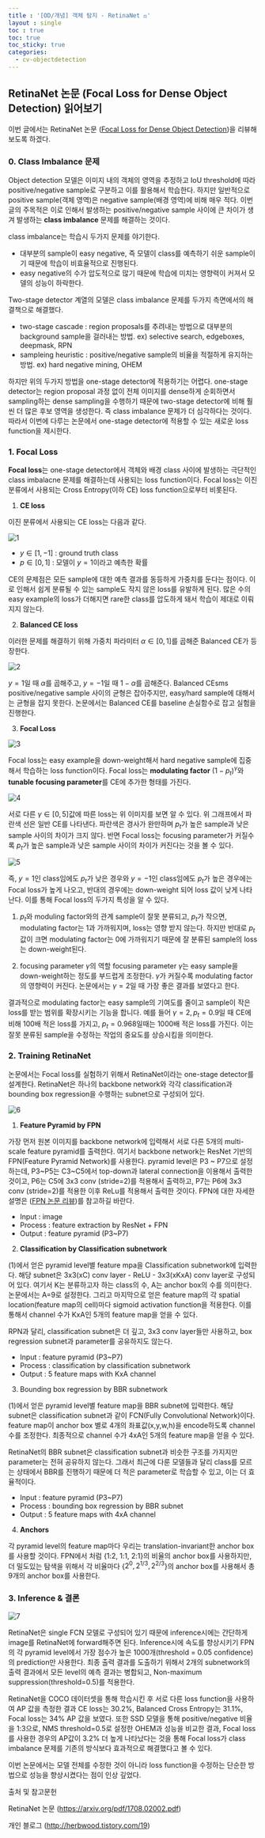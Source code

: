 ```yaml
---
title : '[OD/개념] 객체 탐지 - RetinaNet ⚖️'
layout : single
toc : true
toc: true
toc_sticky: true
categories:
  - cv-objectdetection
---
```


## RetinaNet 논문 (Focal Loss for Dense Object Detection) 읽어보기


이번 글에서는 RetinaNet 논문 ([<U>Focal Loss for Dense Object Detection</U>](https://arxiv.org/pdf/1708.02002.pdf))을 리뷰해보도록 하겠다.

### 0. Class Imbalance 문제
Object detection 모델은 이미지 내의 객체의 영역을 추정하고 IoU threshold에 따라 positive/negative sample로 구분하고 이를 활용해서 학습한다. 하지만 일반적으로 positive sample(객체 영역)은 negative sample(배경 영역)에 비해 매우 적다. 이번 글의 주목적은 이로 인해서 발생하는 positive/negative sample 사이에 큰 차이가 생겨 발생하는 **class imbalance** 문제를 해결하는 것이다.

class imbalance는 학습시 두가지 문제를 야기한다.
* 대부분의 sample이 easy negative, 즉 모델이 class를 예측하기 쉬운 sample이기 때문에 학습이 비효율적으로 진행된다.
* easy negative의 수가 압도적으로 많기 때문에 학습에 미치는 영향력이 커져서 모델의 성능이 하락한다.

Two-stage detector 계열의 모델은 class imbalance 문제를 두가지 측면에서의 해결책으로 해결했다. 
* two-stage cascade : region proposals를 추려내는 방법으로 대부분의 background sample을 걸러내는 방법. ex) selective search, edgeboxes, deepmask, RPN
* sampleing heuristic : positive/negative sample의 비율을 적절하게 유지하는 방법. ex) hard negative mining, OHEM

하지만 위의 두가지 방법을 one-stage detector에 적용하기는 어렵다. one-stage detector는 region proposal 과정 없이 전체 이미지를 dense하게 순회하면서 sampling하는 dense sampling을 수행하기 때문에 two-stage detector에 비해 훨씬 더 많은 후보 영역을 생성한다. 즉 class imbalance 문제가 더 심각하다는 것이다. 따라서 이번에 다루는 논문에서 one-stage detector에 적용할 수 있는 새로운 loss function을 제시한다.



### 1. Focal Loss

**Focal loss**는 one-stage detector에서 객체와 배경 class 사이에 발생하는 극단적인 class imbalacne 문제를 해결하는데 사용되는 loss function이다. Focal loss는 이진 분류에서 사용되는 Cross Entropy(이하 CE) loss function으로부터 비롯된다.

1) **CE loss**

이진 분류에서 사용되는 CE loss는 다음과 같다.

![1](https://user-images.githubusercontent.com/77332628/217969860-639b15e1-d866-4f28-94f7-6ef164a98140.png)

* $y∈[1,-1]$ : ground truth class
* $p∈[0,1]$ : 모델이 $y=1$이라고 예측한 확률
 
CE의 문제점은 모든 sample에 대한 예측 결과를 동등하게 가중치를 둔다는 점이다. 이로 인해서 쉽게 분류될 수 있는 sample도 작지 않은 loss를 유발하게 된다. 많은 수의 easy example의 loss가 더해지면 rare한 class를 압도하게 돼서 학습이 제대로 이뤄지지 않는다.

2) **Balanced CE loss**

이러한 문제를 해결하기 위해 가중치 파라미터 $α∈[0,1]$를 곱해준 Balanced CE가 등장한다. 

![2](https://user-images.githubusercontent.com/77332628/217969985-c2918775-5498-4c30-ac43-022418967bea.png)


$y=1$일 때 $α$를 곱해주고, $y=-1$일 때 $1-α$를 곱해준다. Balanced CEsms positive/negative sample 사이의 균형은 잡아주지만, easy/hard sample에 대해서는 균형을 잡지 못한다. 논문에서는 Balanced CE를 baseline 손실함수로 잡고 실험을 진행한다.

3) **Focal Loss**

![3](https://user-images.githubusercontent.com/77332628/217969864-fa324a3c-f8df-4b6e-9cc5-0aae8acbc0bd.png)

Focal loss는 easy example을 down-weight해서 hard negative sample에 집중해서 학습하는 loss function이다. Focal loss는 **modulating factor** $(1-p_t)^γ$와 **tunable focusing parameter**를 CE에 추가한 형태를 가진다. 

![4](https://user-images.githubusercontent.com/77332628/217969866-328b0ada-bbcb-434a-9ca1-4fe8d6eba5ad.png)

서로 다른 $γ∈[0,5]$값에 따른 loss는 위 이미지를 보면 알 수 있다. 위 그래프에서 파란색 선은 일반 CE를 나타낸다. 파란색은 경사가 완만하며 $p_t$가 높은 sample과 낮은 sample 사이의 차이가 크지 않다. 반면 Focal loss는 focusing parameter가 커질수록 $p_t$가 높은 sample과 낮은 sample 사이의 차이가 커진다는 것을 볼 수 있다.

![5](https://user-images.githubusercontent.com/77332628/217969870-4a22d454-0179-4e9f-87ac-17cdc949adc7.png)

즉, $y=1$인 class임에도 $p_t$가 낮은 경우와 $y=-1$인 class임에도 $p_t$가 높은 경우에는 Focal loss가 높게 나오고, 반대의 경우에는 down-weight 되어 loss 값이 낮게 나타난다. 이를 통해 Focal loss의 두가지 특성을 알 수 있다.

1. $p_t$와 moduling factor와의 관계
sample이 잘못 분류되고, $p_t$가 작으면, modulating factor는 1과 가까워지며, loss는 영향 받지 않는다. 하지만 반대로 $p_t$ 값이 크면 modulating factor는 0에 가까워지기 때문에 잘 분류된 sample의 loss는 down-weight된다.

2. focusing parameter $γ$의 역할
focusing parameter $γ$는 easy sample을 down-weight하는 정도를 부드럽게 조정한다. $γ$가 커질수록 modulating factor의 영향력이 커진다. 논문에서는 $γ=2$일 때 가장 좋은 결과를 보였다고 한다.

결과적으로 modulating factor는 easy sample의 기여도를 줄이고 sample이 작은 loss를 받는 범위를 확장시키는 기능을 합니다. 예를 들어 $γ=2, p_t=0.9$일 때 CE에 비해 100배 적은 loss를 가지고, $p_t=0.968$일때는 1000배 적은 loss를 가진다. 이는 잘못 분류된 sample을 수정하는 작업의 중요도를 상승시킴을 의미한다.



### 2. Training RetinaNet

논문에서는 Focal loss를 실험하기 위해서 RetinaNet이라는 one-stage detector를 설계한다. RetinaNet은 하나의 backbone network와  각각 classification과 bounding box regression을 수행하는 subnet으로 구성되어 있다. 

![6](https://user-images.githubusercontent.com/77332628/217969871-021e803e-de1d-492c-b3fc-2b109b10cf2b.png)

1) **Feature Pyramid by FPN**

가장 먼저 원본 이미지를 backbone network에 입력해서 서로 다른 5개의 multi-scale feature pyramid를 출력한다. 여기서 backbone network는 ResNet 기반의 FPN(Feature Pyramid Network)를 사용한다. pyramid level은 P3 ~ P7으로 설정하는데, P3~P5는 C3~C5에서 top-down과 lateral connection을 이용해서 출력한 것이고, P6는 C5에 3x3 conv (stride=2)를 적용해서 출력하고, P7는 P6에 3x3 conv (stride=2)를 적용한 이후 ReLu를 적용해서 출력한 것이다. FPN에 대한 자세한 설명은 ([<U>FPN 논문 리뷰</U>](https://hamin-chang.github.io/cv-objectdetection/fpn/))를 참고하길 바란다.

* Input : image
* Process : feature extraction by ResNet + FPN
* Output : feature pyramid (P3~P7)

2) **Classification by Classification subnetwork**

(1)에서 얻은 pyramid level별 feature mpa을 Classification subnetwork에 입력한다. 해당 subnet은 3x3(xC) conv layer - ReLU - 3x3(xKxA) conv layer로 구성되어 있다. 여기서 K는 분류하고자 하는 class의 수,  A는 anchor box의 수를 의미한다. 논문에서는 A=9로 설정한다. 그리고 마지막으로 얻은 feature map의 각 spatial location(feature map의 cell)마다 sigmoid activation function을 적용한다. 이를 통해서 channel 수가 KxA인 5개의 feature map을 얻을 수 있다.

RPN과 달리, classification subnet은 더 깊고, 3x3 conv layer들만 사용하고, box regression subnet과 parameter를 공유하지도 않는다. 

* Input : feature pyramid (P3~P7)
* Process : classification by classification subnetwork
* Output : 5 feature maps with KxA channel

3) Bounding box regression by BBR subnetwork

(1)에서 얻은 pyramid level별 feature map을 BBR subnet에 입력한다. 해당 subnet은 classification subnet과 같이 FCN(Fully Convolutional Network)이다. feature map이 anchor box 별로 4개의 좌표값(x,y,w,h)을 encode하도록 channel수를 조정한다. 최종적으로 channel 수가 4xA인 5개의 feature map을 얻을 수 있다.

RetinaNet의 BBR subnet은 classification subnet과 비슷한 구조를 가지지만 parameter는 전혀 공유하지 않는다. 그래서 최근에 다룬 모델들과 달리 class를 모르는 상태에서 BBR를 진행하기 때문에 더 적은 parameter로 학습할 수 있고, 이는 더 효율적이다.



* Input : feature pyramid (P3~P7)
* Process : bounding box regression by BBR subnet
* Output : 5 feature maps with 4xA channel

4) **Anchors**

각 pyramid level의 feature map마다 우리는 translation-invariant한 anchor box를 사용할 것이다. FPN에서 처럼 {1:2, 1:1, 2:1}의 비율의 anchor box를 사용하지만, 더 밀도있는 탐색을 위해서 각 비율마다 {$2^0,2^{1/3},2^{2/3}$}의 anchor box를 사용해서 총 9개의 anchor box를 사용한다. 

### 3. Inference & 결론

![7](https://user-images.githubusercontent.com/77332628/217969875-e474dfc7-1e80-42a1-9792-5a8b331d05a5.png)


RetinaNet은 single FCN 모델로 구성되어 있기 때문에 inference시에는 간단하게 image를 RetinaNet에 forward해주면 된다. Inference시에 속도를 향상시키기 FPN의 각 pyramid level에서 가장 점수가 높은 1000개(threshold = 0.05 confidence)의 prediction만 사용한다. 최종 출력 결과를 도출하기 위해서 2개의 subnetwork의 출력 결과에서 모든 level의 예측 결과는 병합되고, Non-maximum suppression(threshold=0.5)를 적용한다.

RetinaNet을 COCO 데이터셋을 통해 학습시킨 후 서로 다른 loss function을 사용하여 AP 값을 측정한 결과 CE loss는 30.2%, Balanced Cross Entropy는 31.1%, Focal loss는 34% AP 값을 보였다. 또한 SSD 모델을 통해 positive/negative 비율을 1:3으로, NMS threshold=0.5로 설정한 OHEM과 성능을 비교한 결과, Focal loss를 사용한 경우의 AP값이 3.2% 더 높게 나타났다는 것을 통해 Focal loss가 class imbalance 문제를 기존의 방식보다 효과적으로 해결했다고 볼 수 있다.

이번 논문에서는 모델 전체를 수정한 것이 아니라 loss function을 수정하는 단순한 방법으로 성능을 향상시켰다는 점이 인상 깊었다.

출처 및 참고문헌 

RetinaNet 논문 (https://arxiv.org/pdf/1708.02002.pdf)

개인 블로그 (http://herbwood.tistory.com/19)

